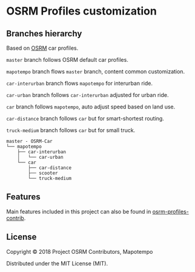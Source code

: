 
# OSRM Profiles customization

## Branches hierarchy


Based on [OSRM](https://github.com/Project-OSRM/osrm-backend/) car profiles.

`master` branch follows OSRM default car profiles.

`mapotempo` branch flows `master` branch, content common customization.

`car-interurban` branch flows `mapotempo` for interurban ride.

`car-urban` branch follows `car-interurban` adjusted for urban ride.

`car` branch follows `mapotempo`, auto adjust speed based on land use.

`car-distance` branch follows `car` but for smart-shortest routing.

`truck-medium` branch follows `car` but for small truck.


```
master - OSRM-Car
└── mapotempo
    ├── car-interurban
    │   └── car-urban
    └── car
        ├── car-distance
        ├── scooter
        └── truck-medium
```

## Features

Main features included in this project can also be found in [osrm-profiles-contrib](https://github.com/Project-OSRM/osrm-profiles-contrib).

## License

Copyright © 2018 Project OSRM Contributors, Mapotempo

Distributed under the MIT License (MIT).
